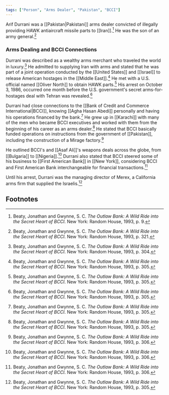 ```yaml
---
tags: ["Person", "Arms Dealer", "Pakistan", "BCCI"]
---
```

Arif Durrani was a [[Pakistan|Pakistani]] arms dealer convicted of illegally providing HAWK antiaircraft missile parts to [[Iran]].[^1] He was the son of an army general.[^2]

### Arms Dealing and BCCI Connections

Durrani was described as a wealthy arms merchant who traveled the world in luxury.[^3] He admitted to supplying Iran with arms and stated that he was part of a joint operation conducted by the [[United States]] and [[Israel]] to release American hostages in the [[Middle East]].[^4] He met with a U.S. official named [[Oliver North]] to obtain HAWK parts.[^5] His arrest on October 3, 1986, occurred one month before the U.S. government's secret arms-for-hostages deal with Tehran was revealed.[^6]

Durrani had close connections to the [[Bank of Credit and Commerce International|BCCI]], knowing [[Agha Hasan Abedi]] personally and having his operations financed by the bank.[^7] He grew up in [[Karachi]] with many of the men who became BCCI executives and worked with them from the beginning of his career as an arms dealer.[^8] He stated that BCCI basically funded operations on instructions from the government of [[Pakistan]], including the construction of a Mirage factory.[^9]

He outlined BCCI's and [[Asaf Ali]]'s weapons deals across the globe, from [[Bulgaria]] to [[Nigeria]].[^10] Durrani also stated that BCCI steered some of his business to [[First American Bank]] in [[New York]], considering BCCI and First American Bank interchangeable for financial transactions.[^11]

Until his arrest, Durrani was the managing director of Merex, a California arms firm that supplied the Israelis.[^12]

## Footnotes

[^1]: Beaty, Jonathan and Gwynne, S. C. *The Outlaw Bank: A Wild Ride into the Secret Heart of BCCI*. New York: Random House, 1993, p. 9.
[^2]: Beaty, Jonathan and Gwynne, S. C. *The Outlaw Bank: A Wild Ride into the Secret Heart of BCCI*. New York: Random House, 1993, p. 321.
[^3]: Beaty, Jonathan and Gwynne, S. C. *The Outlaw Bank: A Wild Ride into the Secret Heart of BCCI*. New York: Random House, 1993, p. 304.
[^4]: Beaty, Jonathan and Gwynne, S. C. *The Outlaw Bank: A Wild Ride into the Secret Heart of BCCI*. New York: Random House, 1993, p. 305.
[^5]: Beaty, Jonathan and Gwynne, S. C. *The Outlaw Bank: A Wild Ride into the Secret Heart of BCCI*. New York: Random House, 1993, p. 305.
[^6]: Beaty, Jonathan and Gwynne, S. C. *The Outlaw Bank: A Wild Ride into the Secret Heart of BCCI*. New York: Random House, 1993, p. 305.
[^7]: Beaty, Jonathan and Gwynne, S. C. *The Outlaw Bank: A Wild Ride into the Secret Heart of BCCI*. New York: Random House, 1993, p. 305.
[^8]: Beaty, Jonathan and Gwynne, S. C. *The Outlaw Bank: A Wild Ride into the Secret Heart of BCCI*. New York: Random House, 1993, p. 305.
[^9]: Beaty, Jonathan and Gwynne, S. C. *The Outlaw Bank: A Wild Ride into the Secret Heart of BCCI*. New York: Random House, 1993, p. 306.
[^10]: Beaty, Jonathan and Gwynne, S. C. *The Outlaw Bank: A Wild Ride into the Secret Heart of BCCI*. New York: Random House, 1993, p. 306.
[^11]: Beaty, Jonathan and Gwynne, S. C. *The Outlaw Bank: A Wild Ride into the Secret Heart of BCCI*. New York: Random House, 1993, p. 306.
[^12]: Beaty, Jonathan and Gwynne, S. C. *The Outlaw Bank: A Wild Ride into the Secret Heart of BCCI*. New York: Random House, 1993, p. 305.
